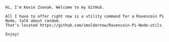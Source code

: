 
    Hi, I'm Kevin Zsenak. Welcome to my GitHub.

    All I have to offer right now is a utility command for a Ravencoin Pi Node, talk about random.
    That's located https://github.com/imoldernow/Ravencoin-Pi-Node-utils
    
    Enjoy!
